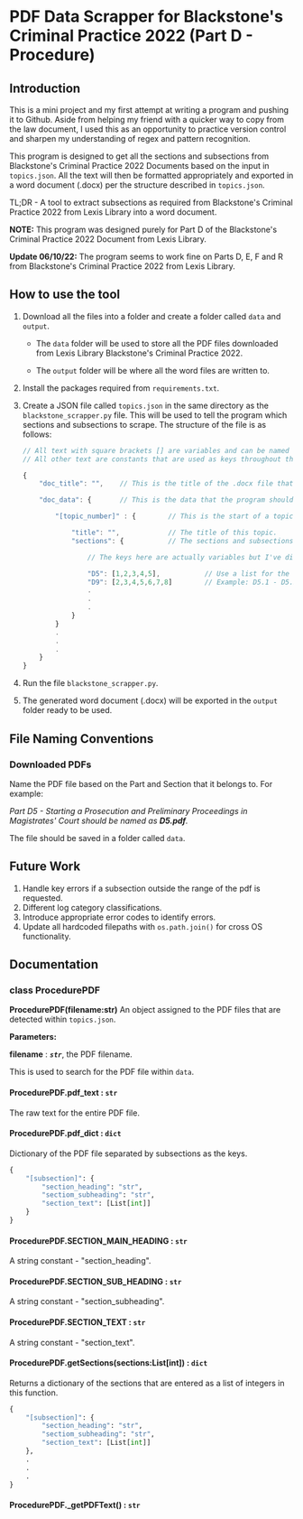 # PDF Data Scrapper for Blackstone's Criminal Practice 2022 (Part D - Procedure)

## Introduction

This is a mini project and my first attempt at writing a program and pushing it to Github. Aside from helping my friend with a quicker way to copy from the law document, I used this as an opportunity to practice version control and sharpen my understanding of regex and pattern recognition.

This program is designed to get all the sections and subsections from Blackstone's Criminal Practice 2022 Documents based on the input in `topics.json`. All the text will then be formatted appropriately and exported in a word document (.docx) per the structure described in `topics.json`.

TL;DR - A tool to extract subsections as required from Blackstone's Criminal Practice 2022 from Lexis Library into a word document.

**NOTE:** This program was designed purely for Part D of the Blackstone's Criminal Practice 2022 Document from Lexis Library. 

**Update 06/10/22:** The program seems to work fine on Parts D, E, F and R from Blackstone's Criminal Practice 2022 from Lexis Library.

## How to use the tool

1. Download all the files into a folder and create a folder called `data` and `output`.

    * The `data` folder will be used to store all the PDF files downloaded from Lexis Library Blackstone's Criminal Practice 2022.

    * The `output` folder will be where all the word files are written to.

2. Install the packages required from `requirements.txt`.

3. Create a JSON file called `topics.json` in the same directory as the `blackstone_scrapper.py` file. This will be used to tell the program which sections and subsections to scrape. The structure of the file is as follows:

    ```js
    // All text with square brackets [] are variables and can be named according to preference.
    // All other text are constants that are used as keys throughout the program.

    {
        "doc_title": "",    // This is the title of the .docx file that will be created.

        "doc_data": {       // This is the data that the program should look for.

            "[topic_number]" : {        // This is the start of a topic. There can be as many topics as you want within this JSON file.

                "title": "",            // The title of this topic.
                "sections": {           // The sections and subsections that the progrma should look for

                    // The keys here are actually variables but I've displayed them as text as an example situation.

                    "D5": [1,2,3,4,5],           // Use a list for the subsections within that particular section 
                    "D9": [2,3,4,5,6,7,8]        // Example: D5.1 - D5.5 and D9.2 - D9.8
                    .
                    .
                    .
                }
            }
            .
            .
            .
        }
    }
    ```

4. Run the file `blackstone_scrapper.py`.

5. The generated word document (.docx) will be exported in the `output` folder ready to be used.

## File Naming Conventions

### Downloaded PDFs

Name the PDF file based on the Part and Section that it belongs to. For example:

*Part D5 - Starting a Prosecution and Preliminary Proceedings in Magistrates' Court should be named as **D5.pdf**.*

The file should be saved in a folder called `data`.

## Future Work

1. Handle key errors if a subsection outside the range of the pdf is requested.
2. Different log category classifications.
3. Introduce appropriate error codes to identify errors.
4. Update all hardcoded filepaths with `os.path.join()` for cross OS functionality.

## Documentation

### class ProcedurePDF
**ProcedurePDF(filename:str)**
An object assigned to the PDF files that are detected within `topics.json`.

**Parameters:**     

**filename** : ***`str`***, the PDF filename.

This is used to search for the PDF file within `data`.

#### ProcedurePDF.pdf_text : `str`
The raw text for the entire PDF file.

#### ProcedurePDF.pdf_dict : `dict`
Dictionary of the PDF file separated by subsections as the keys.

```py
{
    "[subsection]": {
        "section_heading": "str",
        "sectiom_subheading": "str",
        "section_text": [List[int]]
    }
}
```

#### ProcedurePDF.SECTION_MAIN_HEADING : `str`
A string constant - "section_heading".

#### ProcedurePDF.SECTION_SUB_HEADING : `str`
A string constant - "section_subheading".

#### ProcedurePDF.SECTION_TEXT : `str`
A string constant - "section_text".

#### ProcedurePDF.getSections(sections:List[int]) : `dict`
Returns a dictionary of the sections that are entered as a list of integers in this function.

```py
{
    "[subsection]": {
        "section_heading": "str",
        "sectiom_subheading": "str",
        "section_text": [List[int]]
    },
    .
    .
    .
}
```

#### ProcedurePDF._getPDFText() : `str`
